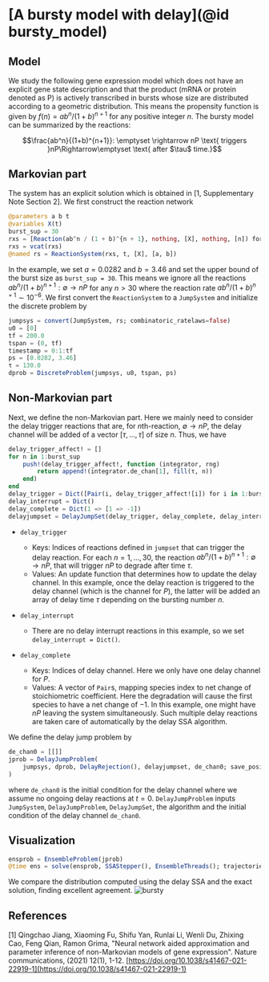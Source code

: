 # [A bursty model with delay](@id bursty_model)

## Model

We study the following gene expression model which does not have an explicit gene state description
and that the product (mRNA or protein denoted as P) is actively transcribed in bursts whose size are distributed according to a geometric distribution. This means the propensity function is given by $f(n) = ab^n/(1+b)^{n+1}$ for any positive integer $n$. The bursty model can be summarized by the reactions:

```math
\frac{ab^n}{(1+b)^{n+1}}: \emptyset \rightarrow nP \text{ triggers }nP\Rightarrow\emptyset \text{ after $\tau$ time.}
```

## Markovian part

The system has an explicit solution which is obtained in [1, Supplementary Note Section 2]. We first construct the reaction network

```julia
@parameters a b t
@variables X(t)
burst_sup = 30
rxs = [Reaction(ab^n / (1 + b)^{n + 1}, nothing, [X], nothing, [n]) for n in 1:burst_sup]
rxs = vcat(rxs)
@named rs = ReactionSystem(rxs, t, [X], [a, b])
```

In the example, we set $a=0.0282$ and $b=3.46$ and set the upper bound of the burst size as `burst_sup = 30`. This means we ignore all the reactions $ab^n/(1+b)^{n+1}:\emptyset \rightarrow nP$ for any $n > 30$ where the reaction rate $ab^n/(1+b)^{n+1} \sim 10^{-6}$.
We first convert the `ReactionSystem` to a `JumpSystem` and initialize the discrete problem by

```julia
jumpsys = convert(JumpSystem, rs; combinatoric_ratelaws=false)
u0 = [0]
tf = 200.0
tspan = (0, tf)
timestamp = 0:1:tf
ps = [0.0282, 3.46]
τ = 130.0
dprob = DiscreteProblem(jumpsys, u0, tspan, ps)
```

## Non-Markovian part

Next, we define the non-Markovian part. Here we mainly need to consider the delay trigger reactions that are, for *n*th-reaction, $\emptyset \rightarrow nP$, the delay channel will be added of a vector $[\tau,\ldots,\tau]$ of size $n$. Thus, we have

```julia
delay_trigger_affect! = []
for n in 1:burst_sup
    push!(delay_trigger_affect!, function (integrator, rng)
        return append!(integrator.de_chan[1], fill(τ, n))
    end)
end
delay_trigger = Dict([Pair(i, delay_trigger_affect![i]) for i in 1:burst_sup])
delay_interrupt = Dict()
delay_complete = Dict(1 => [1 => -1])
delayjumpset = DelayJumpSet(delay_trigger, delay_complete, delay_interrupt)
```

  - `delay_trigger  `
    
      + Keys: Indices of reactions defined in `jumpset` that can trigger the delay reaction.  For each $n= 1,\ldots,30,$ the reaction $ab^n/(1+b)^{n+1}:\emptyset \rightarrow nP$, that will trigger $nP$ to degrade after time $\tau$.
      + Values: An update function that determines how to update the delay channel. In this example, once the delay reaction is triggered to the delay channel (which is the channel for $P$), the latter will be added an array of delay time $\tau$ depending on the bursting number $n$.

  - `delay_interrupt`
    
      + There are no delay interrupt reactions in this example, so we set `delay_interrupt = Dict()`.
  - `delay_complete`
    
      + Keys: Indices of delay channel. Here we only have one delay channel for $P$.
      + Values: A vector of `Pair`s, mapping species index to net change of stoichiometric coefficient. Here the degradation will cause the first species to have a net change of $-1$. In this example, one might have $nP$ leaving the system simultaneously. Such multiple delay reactions are taken care of automatically by the delay SSA algorithm.

We define the delay jump problem by

```julia
de_chan0 = [[]]
jprob = DelayJumpProblem(
    jumpsys, dprob, DelayRejection(), delayjumpset, de_chan0; save_positions=(false, false)
)
```

where `de_chan0` is the initial condition for the delay channel where we assume no ongoing delay reactions at $t=0$. `DelayJumpProblem` inputs `JumpSystem`, `DelayJumpProblem`, `DelayJumpSet`, the algorithm and the initial condition of the delay channel `de_chan0`.

## Visualization

```julia
ensprob = EnsembleProblem(jprob)
@time ens = solve(ensprob, SSAStepper(), EnsembleThreads(); trajectories=10^5)
```

We compare the distribution computed using the delay SSA and the exact solution, finding excellent agreement.
![bursty](../assets/bursty.svg)

## References

[1] Qingchao Jiang, Xiaoming Fu, Shifu Yan, Runlai Li, Wenli Du, Zhixing Cao, Feng Qian, Ramon Grima, "Neural network aided approximation and parameter inference of non-Markovian models of gene expression". Nature communications, (2021) 12(1), 1-12. [https://doi.org/10.1038/s41467-021-22919-1](https://doi.org/10.1038/s41467-021-22919-1)
